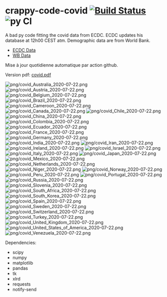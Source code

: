 # crappy-code-covid [![Build Status](https://cloud.drone.io/api/badges/a-lemonnier/crappy-code-covid/status.svg)](https://cloud.drone.io/a-lemonnier/crappy-code-covid) ![py CI](https://github.com/a-lemonnier/crappy-code-covid/workflows/py%20CI/badge.svg)
 
A bad py code fitting the covid data from ECDC. ECDC updates his database at 12h00 CEST atm. Demographic data are from World Bank.
 
- [ECDC Data](https://www.ecdc.europa.eu/en/publications-data/download-todays-data-geographic-distribution-covid-19-cases-worldwide)
- [WB Data](https://data.worldbank.org/indicator/sp.pop.totl)
 
 
Mise à jour quotidienne automatique par action github.
 
Version pdf: [covid.pdf](https://github.com/a-lemonnier/crappy-code-covid/raw/master/covid.pdf)
 
![png/covid_Australia_2020-07-22.png](png/covid_Australia_2020-07-22.png)
![png/covid_Austria_2020-07-22.png](png/covid_Austria_2020-07-22.png)
![png/covid_Belgium_2020-07-22.png](png/covid_Belgium_2020-07-22.png)
![png/covid_Brazil_2020-07-22.png](png/covid_Brazil_2020-07-22.png)
![png/covid_Cameroon_2020-07-22.png](png/covid_Cameroon_2020-07-22.png)
![png/covid_Canada_2020-07-22.png](png/covid_Canada_2020-07-22.png)
![png/covid_Chile_2020-07-22.png](png/covid_Chile_2020-07-22.png)
![png/covid_China_2020-07-22.png](png/covid_China_2020-07-22.png)
![png/covid_Colombia_2020-07-22.png](png/covid_Colombia_2020-07-22.png)
![png/covid_Ecuador_2020-07-22.png](png/covid_Ecuador_2020-07-22.png)
![png/covid_France_2020-07-22.png](png/covid_France_2020-07-22.png)
![png/covid_Germany_2020-07-22.png](png/covid_Germany_2020-07-22.png)
![png/covid_India_2020-07-22.png](png/covid_India_2020-07-22.png)
![png/covid_Iran_2020-07-22.png](png/covid_Iran_2020-07-22.png)
![png/covid_Ireland_2020-07-22.png](png/covid_Ireland_2020-07-22.png)
![png/covid_Israel_2020-07-22.png](png/covid_Israel_2020-07-22.png)
![png/covid_Italy_2020-07-22.png](png/covid_Italy_2020-07-22.png)
![png/covid_Japan_2020-07-22.png](png/covid_Japan_2020-07-22.png)
![png/covid_Mexico_2020-07-22.png](png/covid_Mexico_2020-07-22.png)
![png/covid_Netherlands_2020-07-22.png](png/covid_Netherlands_2020-07-22.png)
![png/covid_Niger_2020-07-22.png](png/covid_Niger_2020-07-22.png)
![png/covid_Norway_2020-07-22.png](png/covid_Norway_2020-07-22.png)
![png/covid_Peru_2020-07-22.png](png/covid_Peru_2020-07-22.png)
![png/covid_Portugal_2020-07-22.png](png/covid_Portugal_2020-07-22.png)
![png/covid_Russia_2020-07-22.png](png/covid_Russia_2020-07-22.png)
![png/covid_Slovenia_2020-07-22.png](png/covid_Slovenia_2020-07-22.png)
![png/covid_South_Africa_2020-07-22.png](png/covid_South_Africa_2020-07-22.png)
![png/covid_South_Korea_2020-07-22.png](png/covid_South_Korea_2020-07-22.png)
![png/covid_Spain_2020-07-22.png](png/covid_Spain_2020-07-22.png)
![png/covid_Sweden_2020-07-22.png](png/covid_Sweden_2020-07-22.png)
![png/covid_Switzerland_2020-07-22.png](png/covid_Switzerland_2020-07-22.png)
![png/covid_Turkey_2020-07-22.png](png/covid_Turkey_2020-07-22.png)
![png/covid_United_Kingdom_2020-07-22.png](png/covid_United_Kingdom_2020-07-22.png)
![png/covid_United_States_of_America_2020-07-22.png](png/covid_United_States_of_America_2020-07-22.png)
![png/covid_Venezuela_2020-07-22.png](png/covid_Venezuela_2020-07-22.png)
 
Dependencies:
- scipy
- numpy
- matplotlib
- pandas
- tk
- xlrd
- requests
- notify-send
